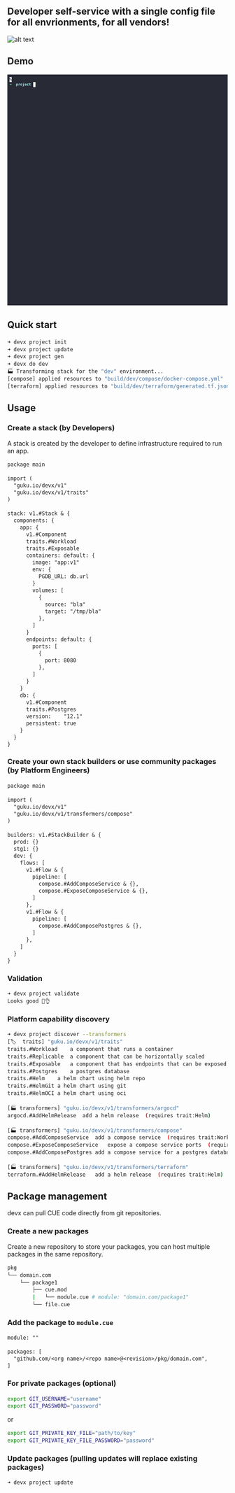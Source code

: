 ## Developer self-service with a single config file for all envrionments, for all vendors!
![alt text](https://devx.guku.io/assets/images/image02.png)


## Demo
![demo](assets/demo.gif)


## Quick start
```bash
➜ devx project init
➜ devx project update
➜ devx project gen
➜ devx do dev
🏭 Transforming stack for the "dev" environment...
[compose] applied resources to "build/dev/compose/docker-compose.yml"
[terraform] applied resources to "build/dev/terraform/generated.tf.json"
```

## Usage

### Create a stack (by Developers)
A stack is created by the developer to define infrastructure required to run an app.
```cue
package main

import (
  "guku.io/devx/v1"
  "guku.io/devx/v1/traits"
)

stack: v1.#Stack & {
  components: {
    app: {
      v1.#Component
      traits.#Workload
      traits.#Exposable
      containers: default: {
        image: "app:v1"
        env: {
          PGDB_URL: db.url
        }
        volumes: [
          {
            source: "bla"
            target: "/tmp/bla"
          },
        ]
      }
      endpoints: default: {
        ports: [
          {
            port: 8080
          },
        ]
      }
    }
    db: {
      v1.#Component
      traits.#Postgres
      version:    "12.1"
      persistent: true
    }
  }
}
```

### Create your own stack builders or use community packages (by Platform Engineers)
```cue
package main

import (
  "guku.io/devx/v1"
  "guku.io/devx/v1/transformers/compose"
)

builders: v1.#StackBuilder & {
  prod: {}
  stg1: {}
  dev: {
    flows: [
      v1.#Flow & {
        pipeline: [
          compose.#AddComposeService & {},
          compose.#ExposeComposeService & {},
        ]
      },
      v1.#Flow & {
        pipeline: [
          compose.#AddComposePostgres & {},
        ]
      },
    ]
  }
}
```

### Validation
```bash
➜ devx project validate
Looks good 👀👌
```

### Platform capability discovery
```bash
➜ devx project discover --transformers
[🏷️  traits] "guku.io/devx/v1/traits"
traits.#Workload	a component that runs a container 
traits.#Replicable	a component that can be horizontally scaled 
traits.#Exposable	a component that has endpoints that can be exposed 
traits.#Postgres	a postgres database 
traits.#Helm	a helm chart using helm repo 
traits.#HelmGit	a helm chart using git 
traits.#HelmOCI	a helm chart using oci 

[🏭 transformers] "guku.io/devx/v1/transformers/argocd"
argocd.#AddHelmRelease	add a helm release  (requires trait:Helm)

[🏭 transformers] "guku.io/devx/v1/transformers/compose"
compose.#AddComposeService	add a compose service  (requires trait:Workload)
compose.#ExposeComposeService	expose a compose service ports  (requires trait:Exposable)
compose.#AddComposePostgres	add a compose service for a postgres database  (requires trait:Postgres)

[🏭 transformers] "guku.io/devx/v1/transformers/terraform"
terraform.#AddHelmRelease	add a helm release  (requires trait:Helm)
```

## Package management

devx can pull CUE code directly from git repositories.

### Create a new packages
Create a new repository to store your packages, you can host multiple packages in the same repository.

```bash
pkg
└── domain.com
    └── package1
        ├── cue.mod
        |   └── module.cue # module: "domain.com/package1"
        └── file.cue
```

### Add the package to `module.cue`
```cue
module: ""

packages: [
  "github.com/<org name>/<repo name>@<revision>/pkg/domain.com",
]		
```

### For private packages (optional)
```bash
export GIT_USERNAME="username"
export GIT_PASSWORD="password"
```
or
```bash
export GIT_PRIVATE_KEY_FILE="path/to/key"
export GIT_PRIVATE_KEY_FILE_PASSWORD="password"

```

### Update packages (pulling updates will replace existing packages)
```
➜ devx project update
```
